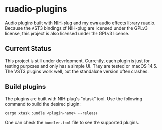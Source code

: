 # ruadio-plugins

Audio plugins built with [NIH-plug](https://github.com/robbert-vdh/nih-plug) and my own audio effects library [ruadio](https://github.com/hswangTW/ruadio). Because the VST3 bindings of NIH-plug are licensed under the GPLv3 license, this project is also licensed under the GPLv3 license.

## Current Status

This project is still under development. Currently, each plugin is just for testing purposes and only has a simple UI. They are tested on macOS 14.5. The VST3 plugins work well, but the standalone version often crashes.

## Build plugins

The plugins are built with NIH-plug's "xtask" tool. Use the following command to build the desired plugin:

```shell
cargo xtask bundle <plugin-name> --release
```

One can check the `bundler.toml` file to see the supported plugins.

